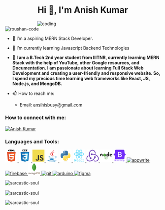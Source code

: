 <h1 align="center">Hi 👋, I'm Anish Kumar</h1>

<img align="right" alt="coding" width="400" src="https://images.pexels.com/photos/943096/pexels-photo-943096.jpeg?auto=compress&cs=tinysrgb&w=1260&h=750&dpr=1">

<p align="left"> <img src="https://komarev.com/ghpvc/?username=roushan-code&label=Profile%20views&color=0e75b6&style=flat" alt="roushan-code" /> </p>

- 🔭 I’m a aspiring MERN Stack Developer.

- 🌱 I’m currently learning Javascript Backend Technologies

- 💬 **I am a B.Tech 2nd year student from IIITNR, currently learning MERN Stack with the help of YouTube, other Google resources, and Documentation. I am passionate about learning Full Stack Web Development and creating a user-friendly and responsive website. So, I spend my precious time learning web frameworks like React, JS, Node.js, and MongoDB.**

- 📫 How to reach me:
  - Email: ansihisbusy@gmail.com
<p>
<h3 align="left">How to connect with me:</h3>
<p align="left">
<a href="https://linkedin.com/in/anish-kumar-852397290" target="blank"><img align="center" src="https://raw.githubusercontent.com/rahuldkjain/github-profile-readme-generator/master/src/images/icons/Social/linked-in-alt.svg" alt="Anish Kumar" height="30" width="40" /></a>

<h3 align="left">Languages and Tools:</h3>
<p align="left">
  <a href="https://www.w3.org/html/" target="_blank" rel="noreferrer"> <img src="https://raw.githubusercontent.com/devicons/devicon/master/icons/html5/html5-original-wordmark.svg" alt="html5" width="40" height="40"/> </a> 
  <a href="https://www.w3schools.com/css/" target="_blank" rel="noreferrer"> <img src="https://raw.githubusercontent.com/devicons/devicon/master/icons/css3/css3-original-wordmark.svg" alt="css3" width="40" height="40"/> </a>
  <a href="https://developer.mozilla.org/en-US/docs/Web/JavaScript" target="_blank" rel="noreferrer"> <img src="https://raw.githubusercontent.com/devicons/devicon/master/icons/javascript/javascript-original.svg" alt="javascript" width="40" height="40"/> </a> 
  <a href="https://www.java.com" target="_blank" rel="noreferrer"> <img src="https://raw.githubusercontent.com/devicons/devicon/master/icons/java/java-original.svg" alt="java" width="40" height="40"/> </a> 
  <a href="https://www.python.org" target="_blank" rel="noreferrer"> <img src="https://raw.githubusercontent.com/devicons/devicon/master/icons/python/python-original.svg" alt="python" width="40" height="40"/> </a> <a href="https://reactjs.org/" target="_blank" rel="noreferrer"> <img src="https://raw.githubusercontent.com/devicons/devicon/master/icons/react/react-original-wordmark.svg" alt="react" width="40" height="40"/> </a> 
  <a href="https://redux.js.org" target="_blank" rel="noreferrer"> <img src="https://raw.githubusercontent.com/devicons/devicon/master/icons/redux/redux-original.svg" alt="redux" width="40" height="40"/> </a> 
  <a href="https://nodejs.org" target="_blank" rel="noreferrer"> <img src="https://raw.githubusercontent.com/devicons/devicon/master/icons/nodejs/nodejs-original-wordmark.svg" alt="nodejs" width="40" height="40"/> </a>
  <a href="https://getbootstrap.com" target="_blank" rel="noreferrer"> <img src="https://raw.githubusercontent.com/devicons/devicon/master/icons/bootstrap/bootstrap-plain-wordmark.svg" alt="bootstrap" width="40" height="40"/> </a>
  <a href="https://appwrite.io" target="_blank" rel="noreferrer"> <img src="https://www.vectorlogo.zone/logos/appwriteio/appwriteio-icon.svg" alt="appwrite" width="40" height="40"/> </a>
  <a href="https://firebase.google.com/" target="_blank" rel="noreferrer"> <img src="https://www.vectorlogo.zone/logos/firebase/firebase-icon.svg" alt="firebase" width="40" height="40"/> </a> 
  <a href="https://www.mongodb.com/" target="_blank" rel="noreferrer"> <img src="https://raw.githubusercontent.com/devicons/devicon/master/icons/mongodb/mongodb-original-wordmark.svg" alt="mongodb" width="40" height="40"/> </a>
  <a href="https://git-scm.com/" target="_blank" rel="noreferrer"> <img src="https://www.vectorlogo.zone/logos/git-scm/git-scm-icon.svg" alt="git" width="40" height="40"/> </a>
  <a href="https://www.arduino.cc/" target="_blank" rel="noreferrer"> <img src="https://cdn.worldvectorlogo.com/logos/arduino-1.svg" alt="arduino" width="40" height="40"/> </a>
  <a href="https://www.figma.com/" target="_blank" rel="noreferrer"> <img src="https://www.vectorlogo.zone/logos/figma/figma-icon.svg" alt="figma" width="40" height="40"/> </a> 
</p>


<p>&nbsp;<img align="left" src="https://github-readme-stats.vercel.app/api?username=sarcastic-soul&show_icons=true&locale=en" alt="sarcastic-soul" /></p>
<p><img align="center" src="https://github-readme-streak-stats.herokuapp.com/?user=sarcastic-soul&" alt="sarcastic-soul" /></p>
<p><img align="left" src="https://github-readme-stats.vercel.app/api/top-langs?username=Sarcastic-Soul&show_icons=true&locale=en&layout=compact" alt="sarcastic-soul" /></p>

